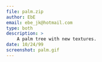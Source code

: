 ```yaml
---
file: palm.zip
author: EbE
email: ebe_jk@hotmail.com
type: both
description: >
    A palm tree with new textures.
date: 10/24/99
screenshot: palm.gif
---
```

